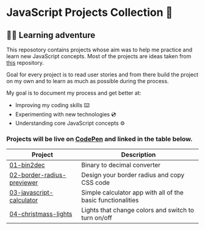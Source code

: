 # JavaScript Projects Collection 📂

## 🧑‍💻 Learning adventure

This reposotory contains projects whose aim was to help me practice and learn new JavaScript concepts.
Most of the projects are ideas taken from [this](https://github.com/florinpop17/app-ideas) repository.

Goal for every project is to read user stories and from there build the project on my own and to learn as much as possible during the process.

My goal is to document my process and get better at:
* Improving my coding skills ⌨️
* Experimenting with new technologies 💿
* Understanding core JavaScript concepts ⚙️

### Projects will be live on [CodePen](https://codepen.io/dashboard/) and linked in the table below.

Project | Description
------------ | -------------
[01-bin2dec](https://codepen.io/kreso66maric/pen/zYvowrb) | Binary to decimal converter
[02-border-radius-previewer](https://codepen.io/kreso66maric/pen/xxwgJed) | Design your border radius and copy CSS code
[03-javascript-calculator](https://codepen.io/kreso66maric/pen/VwvywXV) | Simple calculator app with all of the basic functionalities
[04-christmass-lights](https://codepen.io/kreso66maric/pen/wvKyWoN) | Lights that change colors and switch to turn on/off

